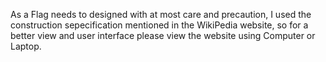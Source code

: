 As a Flag needs to designed with at most care and precaution, I used the construction sepecification mentioned in the WikiPedia website, so for a better view and user interface please view the website using Computer or Laptop.
